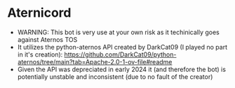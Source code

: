 # Aternicord

- WARNING: This bot is very use at your own risk as it techinically goes against Aternos TOS
- It utilizes the python-aternos API created by DarkCat09 (I played no part in it's creation):
  https://github.com/DarkCat09/python-aternos/tree/main?tab=Apache-2.0-1-ov-file#readme
- Given the API was depreciated in early 2024 it (and therefore the bot) is potentially unstable and inconsistent (due to no fault of the creator)